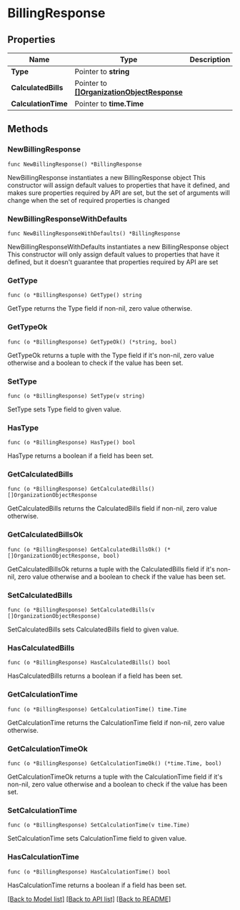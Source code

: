 # BillingResponse

## Properties

Name | Type | Description | Notes
------------ | ------------- | ------------- | -------------
**Type** | Pointer to **string** |  | [optional] 
**CalculatedBills** | Pointer to [**[]OrganizationObjectResponse**](OrganizationObjectResponse.md) |  | [optional] 
**CalculationTime** | Pointer to **time.Time** |  | [optional] 

## Methods

### NewBillingResponse

`func NewBillingResponse() *BillingResponse`

NewBillingResponse instantiates a new BillingResponse object
This constructor will assign default values to properties that have it defined,
and makes sure properties required by API are set, but the set of arguments
will change when the set of required properties is changed

### NewBillingResponseWithDefaults

`func NewBillingResponseWithDefaults() *BillingResponse`

NewBillingResponseWithDefaults instantiates a new BillingResponse object
This constructor will only assign default values to properties that have it defined,
but it doesn't guarantee that properties required by API are set

### GetType

`func (o *BillingResponse) GetType() string`

GetType returns the Type field if non-nil, zero value otherwise.

### GetTypeOk

`func (o *BillingResponse) GetTypeOk() (*string, bool)`

GetTypeOk returns a tuple with the Type field if it's non-nil, zero value otherwise
and a boolean to check if the value has been set.

### SetType

`func (o *BillingResponse) SetType(v string)`

SetType sets Type field to given value.

### HasType

`func (o *BillingResponse) HasType() bool`

HasType returns a boolean if a field has been set.

### GetCalculatedBills

`func (o *BillingResponse) GetCalculatedBills() []OrganizationObjectResponse`

GetCalculatedBills returns the CalculatedBills field if non-nil, zero value otherwise.

### GetCalculatedBillsOk

`func (o *BillingResponse) GetCalculatedBillsOk() (*[]OrganizationObjectResponse, bool)`

GetCalculatedBillsOk returns a tuple with the CalculatedBills field if it's non-nil, zero value otherwise
and a boolean to check if the value has been set.

### SetCalculatedBills

`func (o *BillingResponse) SetCalculatedBills(v []OrganizationObjectResponse)`

SetCalculatedBills sets CalculatedBills field to given value.

### HasCalculatedBills

`func (o *BillingResponse) HasCalculatedBills() bool`

HasCalculatedBills returns a boolean if a field has been set.

### GetCalculationTime

`func (o *BillingResponse) GetCalculationTime() time.Time`

GetCalculationTime returns the CalculationTime field if non-nil, zero value otherwise.

### GetCalculationTimeOk

`func (o *BillingResponse) GetCalculationTimeOk() (*time.Time, bool)`

GetCalculationTimeOk returns a tuple with the CalculationTime field if it's non-nil, zero value otherwise
and a boolean to check if the value has been set.

### SetCalculationTime

`func (o *BillingResponse) SetCalculationTime(v time.Time)`

SetCalculationTime sets CalculationTime field to given value.

### HasCalculationTime

`func (o *BillingResponse) HasCalculationTime() bool`

HasCalculationTime returns a boolean if a field has been set.


[[Back to Model list]](../README.md#documentation-for-models) [[Back to API list]](../README.md#documentation-for-api-endpoints) [[Back to README]](../README.md)


